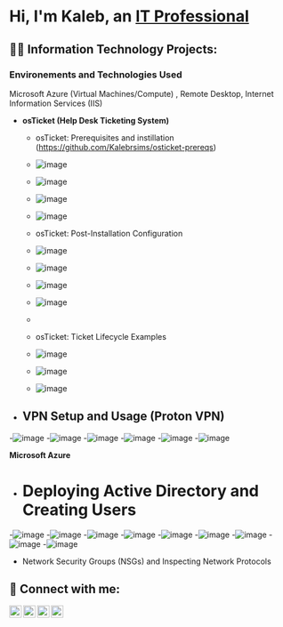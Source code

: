 <h1>Hi, I'm Kaleb, an <a href="www.linkedin.com/in/kaleb-sims-184392109/">IT Professional</a>
 
<h2>👨‍💻 Information Technology Projects:</h2>
<h3>Environements and Technologies Used</h3> 
<p1>Microsoft Azure (Virtual Machines/Compute)
, Remote Desktop, Internet Information Services (IIS) </p1>


- <b>osTicket (Help Desk Ticketing System)</b>

  - osTicket: Prerequisites and instillation (https://github.com/Kalebrsims/osticket-prereqs)
  - ![image](https://github.com/Kalebrsims/Kalebrsims/assets/155590792/a18be0c9-b266-43c2-87a0-27ebcaed94e8)
  - ![image](https://github.com/Kalebrsims/Kalebrsims/assets/155590792/f9d705c6-3b5a-4625-88be-900beef137eb)
  - ![image](https://github.com/Kalebrsims/Kalebrsims/assets/155590792/4e40e000-a53b-4b0e-89e2-afe3b2ab55f9)
  - ![image](https://github.com/Kalebrsims/Kalebrsims/assets/155590792/e4f46613-6b02-4342-ac90-8eaaae15a554)





  - osTicket: Post-Installation Configuration
  - ![image](https://github.com/Kalebrsims/Kalebrsims/assets/155590792/70f537cf-7321-4ba7-83ef-4f0bb0da25b2)
  - ![image](https://github.com/Kalebrsims/Kalebrsims/assets/155590792/31ccf136-f630-428e-b2cb-548b1892f32c)
  - ![image](https://github.com/Kalebrsims/Kalebrsims/assets/155590792/b543825f-4257-4640-99b2-b1edee302e0e)
  - ![image](https://github.com/Kalebrsims/Kalebrsims/assets/155590792/3da41799-fe61-48f2-9b64-580c3f9d4695)

  - 



  - osTicket: Ticket Lifecycle Examples
  - ![image](https://github.com/Kalebrsims/Kalebrsims/assets/155590792/740ef8f2-cd92-49f4-9d5c-99318ed5b5bf)
  - ![image](https://github.com/Kalebrsims/Kalebrsims/assets/155590792/69ed9007-6326-4909-a154-d6a807d504ca)
  - ![image](https://github.com/Kalebrsims/Kalebrsims/assets/155590792/47672e16-3dac-4188-b250-16e65bd74053)


- <h2>VPN Setup and Usage (Proton VPN)</h2>
-![image](https://github.com/Kalebrsims/Kalebrsims/assets/155590792/ad82c640-24a2-45d7-8a5a-d161cb5c46f2)
-![image](https://github.com/Kalebrsims/Kalebrsims/assets/155590792/494e6b78-f1bf-4381-8135-ac643cf426ae)
-![image](https://github.com/Kalebrsims/Kalebrsims/assets/155590792/fa923ed0-25fe-4410-8a11-6c9ba6b320f3)
-![image](https://github.com/Kalebrsims/Kalebrsims/assets/155590792/b82d615e-3a7a-4e60-8f21-87596698669b)
-![image](https://github.com/Kalebrsims/Kalebrsims/assets/155590792/2f218c4d-217f-4580-9d79-c8c74f31d7a7)
-![image](https://github.com/Kalebrsims/Kalebrsims/assets/155590792/b5e33827-a914-43af-914a-0bfafd587ff9)







 <b>Microsoft Azure</b>
  - <h1>Deploying Active Directory and Creating Users</h1> 
  -![image](https://github.com/Kalebrsims/Kalebrsims/assets/155590792/e3116268-d16f-414c-939d-b522baa603af)
  -![image](https://github.com/Kalebrsims/Kalebrsims/assets/155590792/c75b9671-f1df-4267-8da1-351183817492)
  -![image](https://github.com/Kalebrsims/Kalebrsims/assets/155590792/80c37d14-1e28-45e4-abeb-07dfc30010d1)
  -![image](https://github.com/Kalebrsims/Kalebrsims/assets/155590792/540c27dd-88a9-493d-8841-aa998fceac4a)
-![image](https://github.com/Kalebrsims/Kalebrsims/assets/155590792/d427b878-61ba-4779-9a98-574bc50594ee)
-![image](https://github.com/Kalebrsims/Kalebrsims/assets/155590792/17be1cbb-ce95-46f2-84e6-e8260c00865a)
-![image](https://github.com/Kalebrsims/Kalebrsims/assets/155590792/462c418a-0714-4734-99f4-18546f1b911a)
-![image](https://github.com/Kalebrsims/Kalebrsims/assets/155590792/45e915a7-f873-47e5-8bf9-0bb5e5d5813a)
-![image](https://github.com/Kalebrsims/Kalebrsims/assets/155590792/ef264209-a77a-49a7-a1a1-5569a64f6a86)




  

  - Network Security Groups (NSGs) and Inspecting Network Protocols

<h2> 🤳 Connect with me:</h2>

[<img align="left" alt="JoshMadakor | YouTube" width="22px" src="https://cdn.jsdelivr.net/npm/simple-icons@v3/icons/youtube.svg" />][youtube]
[<img align="left" alt="JoshMadakor | Twitter" width="22px" src="https://cdn.jsdelivr.net/npm/simple-icons@v3/icons/twitter.svg" />][twitter]
[<img align="left" alt="JoshMadakor | LinkedIn" width="22px" src="https://cdn.jsdelivr.net/npm/simple-icons@v3/icons/linkedin.svg" />][linkedin]
[<img align="left" alt="JoshMadakor | Instagram" width="22px" src="https://cdn.jsdelivr.net/npm/simple-icons@v3/icons/instagram.svg" />][instagram]

[twitter]: https://twitter.com/techwithkal
[youtube]: https://www.youtube.com/
[instagram]: https://www.instagram.com/techwithkal/
[linkedin]: https://linkedin.com/in/kalebrsims


